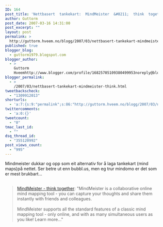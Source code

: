 ```yaml
---
ID: 164
post_title: 'Nettbasert  tankekart:  MindMeister  &#8211;  think  together'
author: Guttorm
post_date: 2007-03-16 14:31:00
post_excerpt: ""
layout: post
permalink: >
  http://guttorm.hveem.no/blogg/2007/03/nettbasert-tankekart-mindmeister-think-together/
published: true
blogger_blog:
  - guttorm1979.blogspot.com
blogger_author:
  - >
    Guttorm
    Hveemhttp://www.blogger.com/profile/16825705109380499953noreply@blogger.com
blogger_permalink:
  - >
    /2007/03/nettbasert-tankekart-mindmeister-think.html
tweetbackscheck:
  - "1309912013"
shorturls:
  - 'a:7:{s:9:"permalink";s:86:"http://guttorm.hveem.no/blogg/2007/03/nettbasert-tankekart-mindmeister-think-together/";s:7:"tinyurl";s:25:"http://tinyurl.com/c96s2v";s:4:"isgd";s:17:"http://is.gd/gV1j";s:5:"bitly";s:19:"http://bit.ly/11YTb";s:5:"snipr";s:22:"http://snipr.com/aks1q";s:5:"snurl";s:22:"http://snurl.com/aks1q";s:7:"snipurl";s:24:"http://snipurl.com/aks1q";}'
twittercomments:
  - 'a:0:{}'
tweetcount:
  - "0"
tmac_last_id:
  - ""
dsq_thread_id:
  - "355120992"
post_views_count:
  - "995"
---
```

Mindmeister dukkar og opp som eit alternativ for å laga tankekart (mind maps)på nettet. Ser betre ut enn bubbl.us, men eg trur mindomo er det som er mest brukbart...<br /><br /><a href="http://www.mindmeister.com/"></a><blockquote><a href="http://www.mindmeister.com/">MindMeister - think together</a>: "MindMeister is a collaborative online mind mapping tool - you can capture your thoughts and share them instantly with friends and colleagues.<br /><br />MindMeister supports all the standard features of a classic mind mapping tool - only online, and with as many simultaneous users as you like! Learn more..."</blockquote>